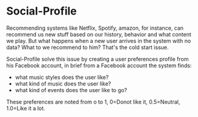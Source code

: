 # Social-Profile

Recommending systems like Netflix, Spotify, amazon, for instance, can recommend us new stuff based on our history, behavior and what content we play. But what happens when a new user arrives in the system with no data? What to we recommend to him? That's the cold start issue.

Social-Profile solve this issue by creating a user preferences profile from his Facebook account, in brief from a Facebook account the system finds:

* what music styles does the user like?
* what kind of music does the user like?
* what kind of events does the user like to go?

These preferences are noted from o to 1, 0=Donot like it, 0.5=Neutral, 1.0=Like it a lot.
